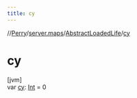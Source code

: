```yaml
---
title: cy
---
```

//[Perry](../../../index.html)/[server.maps](../index.html)/[AbstractLoadedLife](index.html)/[cy](cy.html)



# cy



[jvm]\
var [cy](cy.html): [Int](https://kotlinlang.org/api/latest/jvm/stdlib/kotlin/-int/index.html) = 0




